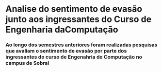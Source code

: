 # Analise do sentimento de evasão junto aos ingressantes do Curso de Engenharia daComputação
### Ao longo dos semestres anteriores foram realizadas pesquisas que avaliam o sentimento de evasão por parte dos ingressantes do curso de Engenahria de Computação no campus de Sobral
